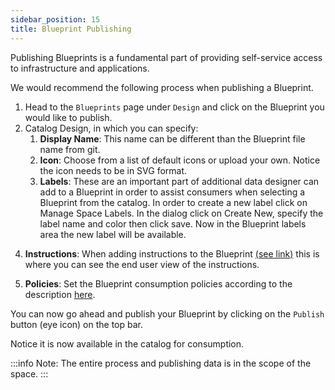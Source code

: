 ```yaml
---
sidebar_position: 15
title: Blueprint Publishing
---
```


Publishing Blueprints is a fundamental part of providing self-service access to infrastructure and applications. 

We would recommend the following process when publishing a Blueprint.
1. Head to the `Blueprints` page under `Design` and click on the Blueprint you would like to publish.
2. Catalog Design, in which you can specify:
   1. __Display Name__: This name can be different than the Blueprint file name from git.
   2. __Icon__: Choose from a list of default icons or upload your own. Notice the icon needs to be in SVG format.
   3. __Labels__: These are an important part of additional data designer can add to a Blueprint in order to assist consumers when selecting a Blueprint from the catalog. In order to create a new label click on Manage Space Labels. In the dialog click on Create New, specify the label name and color then click save. Now in the Blueprint labels area the new label will be available.
<!-- > ![img](/img/labels.png) -->
<!-- > ![img](/img/labels-mgmt.png) -->
   4. __Instructions__: When adding instructions to the Blueprint [(see link)](/blueprint-designer-guide/blueprints/blueprints-yaml-structure#instructions) this is where you can see the end user view of the instructions.
<!-- > ![img](/img/instructions.png) -->
   5. __Policies__: Set the Blueprint consumption policies according to the description [here](/blueprint-designer-guide/blueprint-consumption-policies). 

You can now go ahead and publish your Blueprint by clicking on the `Publish` button (eye icon) on the top bar. 
<!-- > ![img](/img/publish-bp.png) -->

Notice it is now available in the catalog for consumption.

:::info
Note: The entire process and publishing data is in the scope of the space.
:::